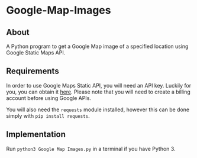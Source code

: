 # Google-Map-Images

## About

A Python program to get a Google Map image of a specified location using Google Static Maps API.

## Requirements

In order to use Google Maps Static API, you will need an API key. Luckily for you, you can obtain it [here](https://developers.google.com/maps/documentation/maps-static/intro). Please note that you will need to create a billing account before using Google APIs.

You will also need the `requests` module installed, however this can be done simply with `pip install requests`.

## Implementation

Run `python3 Google Map Images.py` in a terminal if you have Python 3.
